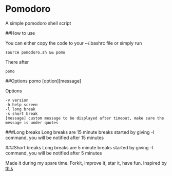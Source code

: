 # Pomodoro
A simple pomodoro shell script

##How to use

You can either copy the code to your ~/.bashrc file or simply run

    source pomodoro.sh && pomo

There after 
    
    pomo

##Options
    pomo [option][message]
  
  Options
  
    -v version
    -h help screen
    -l long break
    -s short break
    [message] custom message to be displayed after timeout, make sure the message is under quotes

###Long breaks
  Long breaks are 15 minute breaks started by giving -l command, you will be notified after 15 minutes
  
###Short breaks
  Long breaks are 5 minute breaks started by giving -l command, you will be notified after 5 minutes

Made it during my spare time. Forkit, improve it, star it, have fun.
Inspired by [this](https://twitter.com/rob_dodson/status/695864071837470720)
